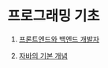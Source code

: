 # 프로그래밍 기초

1. [프론트엔드와 백엔드 개발자](https://github.com/HiKim95/Hi-Kim/edit/main/Front-end,%20Back-end.md#%ED%94%84%EB%A1%A0%ED%8A%B8%EC%97%94%EB%93%9C%EC%99%80-%EB%B0%B1%EC%97%94%EB%93%9C-%EA%B0%9C%EB%B0%9C%EC%9E%90)

2. [자바의 기본 개념](https://github.com/HiKim95/Hi-Kim/blob/main/Java.md#java%EC%9D%98-%EA%B8%B0%EC%B4%88)
